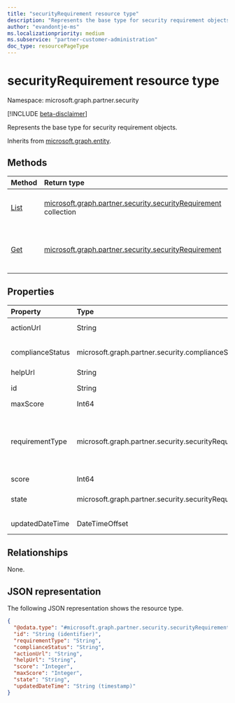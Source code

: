 ```yaml
---
title: "securityRequirement resource type"
description: "Represents the base type for security requirement objects."
author: "evandontje-ms"
ms.localizationpriority: medium
ms.subservice: "partner-customer-administration"
doc_type: resourcePageType
---
```


# securityRequirement resource type

Namespace: microsoft.graph.partner.security

[!INCLUDE [beta-disclaimer](../../includes/beta-disclaimer.md)]

Represents the base type for security requirement objects.


Inherits from [microsoft.graph.entity](../resources/entity.md).

## Methods
|Method|Return type|Description|
|:---|:---|:---|
|[List](../api/partner-security-partnersecurityscore-list-requirements.md)|[microsoft.graph.partner.security.securityRequirement](../resources/partner-security-securityrequirement.md) collection|Get a list of the [securityRequirement](../resources/partner-security-securityrequirement.md) objects and their properties.|
|[Get](../api/partner-security-securityrequirement-get.md)|[microsoft.graph.partner.security.securityRequirement](../resources/partner-security-securityrequirement.md)|Read the properties and relationships of a [securityRequirement](../resources/partner-security-securityrequirement.md) object.|

## Properties
|Property|Type|Description|
|:---|:---|:---|
|actionUrl|String|The link to the site where the admin can take action on the requirement.|
|complianceStatus|microsoft.graph.partner.security.complianceStatus|Indicates whether the partner is compliant with this requirement. The possible values are: `compliant`, `noncomplaint`, `unknownFutureValue`.|
|helpUrl|String|The link to documentation for the requirement.|
|id|String|The unique identifier for the requirement. Inherited from [microsoft.graph.entity](../resources/entity.md).|
|maxScore|Int64|The maximum score possible for the requirement. |
|requirementType|microsoft.graph.partner.security.securityRequirementType|The type of requirement. The possible values are: `mfaEnforcedForAdmins`, `mfaEnforcedForAdminsOfCustomers`, `securityAlertsPromptlyResolved`, `securityContactProvided`, `spendingBudgetSetForCustomerAzureSubscriptions`, `unknownFutureValue`.|
|score|Int64|The score received for this requirement. |
|state|microsoft.graph.partner.security.securityRequirementState|Indicates whether the requirement is in preview or is fully released. The possible values are: `active`, `preview`, `unknownFutureValue`.|
|updatedDateTime|DateTimeOffset|The date the requirement properties were last updated.|

## Relationships
None.

## JSON representation
The following JSON representation shows the resource type.
<!-- {
  "blockType": "resource",
  "keyProperty": "id",
  "@odata.type": "microsoft.graph.partner.security.securityRequirement",
  "baseType": "microsoft.graph.entity",
  "openType": false
}
-->
``` json
{
  "@odata.type": "#microsoft.graph.partner.security.securityRequirement",
  "id": "String (identifier)",
  "requirementType": "String",
  "complianceStatus": "String",
  "actionUrl": "String",
  "helpUrl": "String",
  "score": "Integer",
  "maxScore": "Integer",
  "state": "String",
  "updatedDateTime": "String (timestamp)"
}
```

